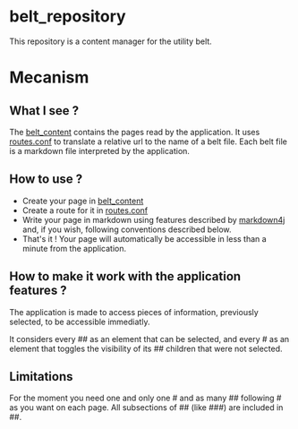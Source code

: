 # belt_repository
This repository is a content manager for the utility belt.

# Mecanism

## What I see ?
The [belt_content](https://github.com/Aigrefin/belt_repository/tree/master/belt_content) contains the pages read by the application. It uses [routes.conf](https://github.com/Aigrefin/belt_repository/blob/master/belt_content/routes.conf) to translate a relative url to the name of a belt file.
Each belt file is a markdown file interpreted by the application.

## How to use ?
* Create your page in [belt_content](https://github.com/Aigrefin/belt_repository/tree/master/belt_content)
* Create a route for it in [routes.conf](https://github.com/Aigrefin/belt_repository/blob/master/belt_content/routes.conf)
* Write your page in markdown using features described by [markdown4j](https://code.google.com/p/markdown4j/#Google_map_address_link) and, if you wish, following conventions described below.
* That's it ! Your page will automatically be accessible in less than a minute from the application.

## How to make it work with the application features ?
The application is made to access pieces of information, previously selected, to be accessible immediatly.

It considers every ## as an element that can be selected, and every # as an element that toggles the visibility of its ## children that were not selected.

## Limitations
For the moment you need one and only one # and as many ## following # as you want on each page. All subsections of ## (like ###) are included in ##.
